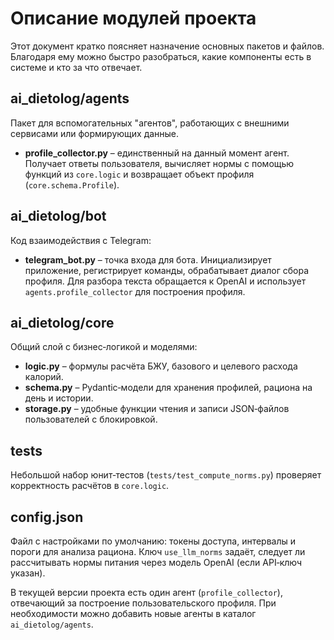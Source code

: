 # Описание модулей проекта

Этот документ кратко поясняет назначение основных пакетов и файлов. Благодаря ему можно быстро разобраться, какие компоненты есть в системе и кто за что отвечает.

## ai_dietolog/agents

Пакет для вспомогательных "агентов", работающих с внешними сервисами или формирующих данные.

- **profile_collector.py** – единственный на данный момент агент. Получает ответы пользователя, вычисляет нормы с помощью функций из `core.logic` и возвращает объект профиля (`core.schema.Profile`).

## ai_dietolog/bot

Код взаимодействия с Telegram:

- **telegram_bot.py** – точка входа для бота. Инициализирует приложение, регистрирует команды, обрабатывает диалог сбора профиля. Для разбора текста обращается к OpenAI и использует `agents.profile_collector` для построения профиля.

## ai_dietolog/core

Общий слой с бизнес‑логикой и моделями:

- **logic.py** – формулы расчёта БЖУ, базового и целевого расхода калорий.
- **schema.py** – Pydantic‑модели для хранения профилей, рациона на день и истории.
- **storage.py** – удобные функции чтения и записи JSON‑файлов пользователей с блокировкой.

## tests

Небольшой набор юнит‑тестов (`tests/test_compute_norms.py`) проверяет корректность расчётов в `core.logic`.

## config.json

Файл с настройками по умолчанию: токены доступа, интервалы и пороги для анализа рациона.
Ключ `use_llm_norms` задаёт, следует ли рассчитывать нормы питания через модель
OpenAI (если API‑ключ указан).

В текущей версии проекта есть один агент (`profile_collector`), отвечающий за построение пользовательского профиля. При необходимости можно добавить новые агенты в каталог `ai_dietolog/agents`.

